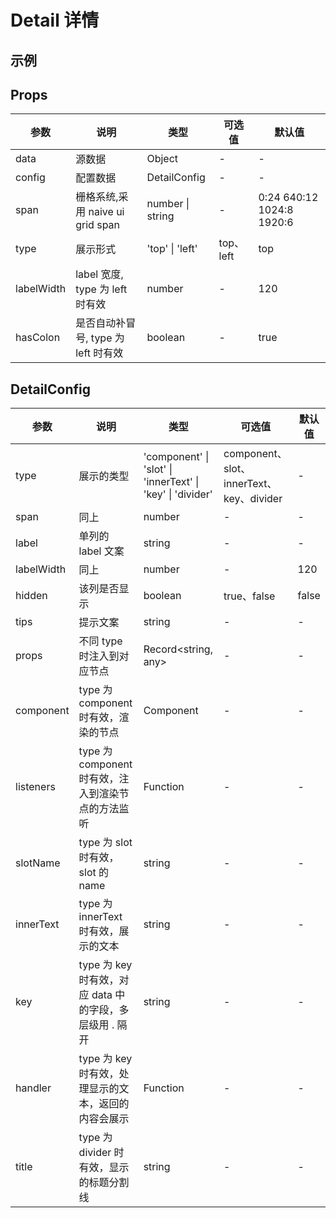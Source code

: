 # Detail 详情 

## 示例

<DemoPreview compName="Detail" demoName="basic" />

## Props
| 参数 | 说明 | 类型 | 可选值 | 默认值 |
| - | - | - | - | - |
| data | 源数据 | Object | - | - | - |
| config | 配置数据 | DetailConfig | - | - |
| span | 栅格系统,采用 naive ui grid span | number \| string | - | 0:24 640:12 1024:8 1920:6 |
| type | 展示形式 | 'top' \| 'left' | top、left | top |
| labelWidth | label 宽度, type 为 left 时有效 | number | - | 120 |
| hasColon | 是否自动补冒号, type 为 left 时有效 | boolean | - | true |

## DetailConfig

| 参数 | 说明 | 类型 | 可选值 | 默认值 |
| - | - | - | - | - |
| type | 展示的类型 | 'component' \| 'slot' \| 'innerText' \| 'key' \| 'divider' | component、slot、innerText、key、divider | - |
| span | 同上 | number | - | - | - | - |
| label | 单列的 label 文案 | string | - | - | - | - |
| labelWidth | 同上 | number | - | 120 |
| hidden | 该列是否显示 | boolean | true、false | false |
| tips | 提示文案 | string | - | - |
| props | 不同 type 时注入到对应节点 | Record\<string, any\> | - | - |
| component | type 为 component 时有效，渲染的节点 | Component | - | - |
| listeners | type 为 component 时有效，注入到渲染节点的方法监听 | Function | - | - |
| slotName | type 为 slot 时有效，slot 的 name | string | - | - |
| innerText | type 为 innerText 时有效，展示的文本 | string | - | - |
| key | type 为 key 时有效，对应 data 中的字段，多层级用 . 隔开 | string | - | - |
| handler | type 为 key 时有效，处理显示的文本，返回的内容会展示 | Function | - | - |
| title | type 为 divider 时有效，显示的标题分割线 | string | - | - |
